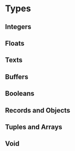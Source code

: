 # Types


## Integers


## Floats


## Texts


## Buffers


## Booleans


## Records and Objects



## Tuples and Arrays


## Void